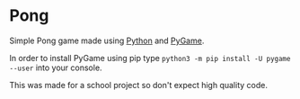 # Pong

Simple Pong game made using [Python](https://www.python.org/) and [PyGame](https://www.pygame.org/).

In order to install PyGame using pip type `python3 -m pip install -U pygame --user` into your console.


This was made for a school project so don't expect high quality code.